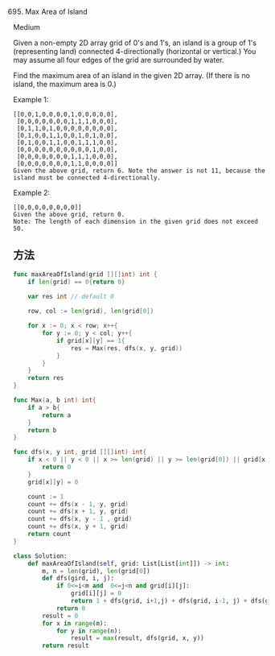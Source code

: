 695. Max Area of Island


Medium

Given a non-empty 2D array grid of 0's and 1's, an island is a group of 1's (representing land) connected 4-directionally (horizontal or vertical.) You may assume all four edges of the grid are surrounded by water.

Find the maximum area of an island in the given 2D array. (If there is no island, the maximum area is 0.)

Example 1:

```
[[0,0,1,0,0,0,0,1,0,0,0,0,0],
 [0,0,0,0,0,0,0,1,1,1,0,0,0],
 [0,1,1,0,1,0,0,0,0,0,0,0,0],
 [0,1,0,0,1,1,0,0,1,0,1,0,0],
 [0,1,0,0,1,1,0,0,1,1,1,0,0],
 [0,0,0,0,0,0,0,0,0,0,1,0,0],
 [0,0,0,0,0,0,0,1,1,1,0,0,0],
 [0,0,0,0,0,0,0,1,1,0,0,0,0]]
Given the above grid, return 6. Note the answer is not 11, because the island must be connected 4-directionally.
```

Example 2:

```
[[0,0,0,0,0,0,0,0]]
Given the above grid, return 0.
Note: The length of each dimension in the given grid does not exceed 50.
```


## 方法

```go
func maxAreaOfIsland(grid [][]int) int {
    if len(grid) == 0{return 0}

    var res int // default 0
    
    row, col := len(grid), len(grid[0])

    for x := 0; x < row; x++{
        for y := 0; y < col; y++{
            if grid[x][y] == 1{
                res = Max(res, dfs(x, y, grid))
            }
        }
    }
    return res
}

func Max(a, b int) int{
    if a > b{
        return a
    }
    return b
}

func dfs(x, y int, grid [][]int) int{
    if x < 0 || y < 0 || x >= len(grid) || y >= len(grid[0]) || grid[x][y] == 0{
        return 0
    }
    grid[x][y] = 0

    count := 1
    count += dfs(x - 1, y, grid)
    count += dfs(x + 1, y, grid)
    count += dfs(x, y - 1 , grid)
    count += dfs(x, y + 1, grid)
    return count
}

```

```python
class Solution:
    def maxAreaOfIsland(self, grid: List[List[int]]) -> int:
        m, n = len(grid), len(grid[0])
        def dfs(gird, i, j):
            if 0<=i<m and  0<=j<n and grid[i][j]:
                grid[i][j] = 0
                return 1 + dfs(grid, i+1,j) + dfs(grid, i-1, j) + dfs(grid, i, j+1) + dfs(grid, i, j-1)
            return 0
        result = 0
        for x in range(m):
            for y in range(n):
                result = max(result, dfs(grid, x, y))
        return result
```